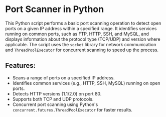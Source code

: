 # Port Scanner in Python

This Python script performs a basic port scanning operation to detect open ports on a given IP address within a specified range. It identifies services running on common ports, such as FTP, HTTP, SSH, and MySQL, and displays information about the protocol type (TCP/UDP) and version where applicable. The script uses the `socket` library for network communication and `ThreadPoolExecutor` for concurrent scanning to speed up the process.

## Features:

- Scans a range of ports on a specified IP address.
- Identifies common services (e.g., HTTP, SSH, MySQL) running on open ports.
- Detects HTTP versions (1.1/2.0) on port 80.
- Supports both TCP and UDP protocols.
- Concurrent port scanning using Python's `concurrent.futures.ThreadPoolExecutor` for faster results.
